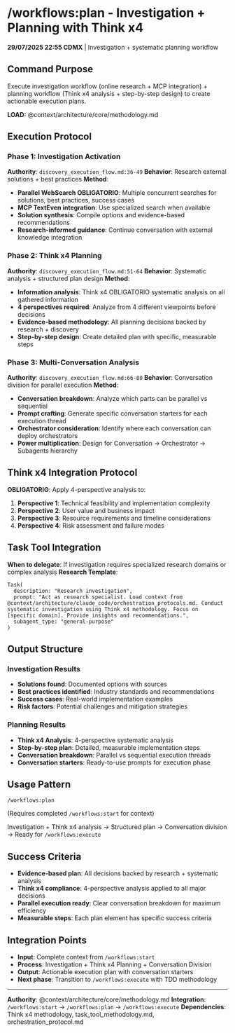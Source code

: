 # /workflows:plan - Investigation + Planning with Think x4

**29/07/2025 22:55 CDMX** | Investigation + systematic planning workflow

## Command Purpose
Execute investigation workflow (online research + MCP integration) + planning workflow (Think x4 analysis + step-by-step design) to create actionable execution plans.

**LOAD:** @context/architecture/core/methodology.md

## Execution Protocol

### Phase 1: Investigation Activation
**Authority**: `discovery_execution_flow.md:36-49`
**Behavior**: Research external solutions + best practices
**Method**:
- **Parallel WebSearch OBLIGATORIO**: Multiple concurrent searches for solutions, best practices, success cases
- **MCP TextEven integration**: Use specialized search when available
- **Solution synthesis**: Compile options and evidence-based recommendations
- **Research-informed guidance**: Continue conversation with external knowledge integration

### Phase 2: Think x4 Planning
**Authority**: `discovery_execution_flow.md:51-64`
**Behavior**: Systematic analysis + structured plan design
**Method**:
- **Information analysis**: Think x4 OBLIGATORIO systematic analysis on all gathered information
- **4 perspectives required**: Analyze from 4 different viewpoints before decisions
- **Evidence-based methodology**: All planning decisions backed by research + discovery
- **Step-by-step design**: Create detailed plan with specific, measurable steps

### Phase 3: Multi-Conversation Analysis
**Authority**: `discovery_execution_flow.md:66-80`
**Behavior**: Conversation division for parallel execution
**Method**:
- **Conversation breakdown**: Analyze which parts can be parallel vs sequential
- **Prompt crafting**: Generate specific conversation starters for each execution thread
- **Orchestrator consideration**: Identify where each conversation can deploy orchestrators
- **Power multiplication**: Design for Conversation → Orchestrator → Subagents hierarchy

## Think x4 Integration Protocol
**OBLIGATORIO**: Apply 4-perspective analysis to:
1. **Perspective 1**: Technical feasibility and implementation complexity
2. **Perspective 2**: User value and business impact
3. **Perspective 3**: Resource requirements and timeline considerations  
4. **Perspective 4**: Risk assessment and failure modes

## Task Tool Integration
**When to delegate**: If investigation requires specialized research domains or complex analysis
**Research Template**:
```
Task(
  description: "Research investigation",
  prompt: "Act as research specialist. Load context from @context/architecture/claude_code/orchestration_protocols.md. Conduct systematic investigation using Think x4 methodology. Focus on [specific domain]. Provide insights and recommendations.",
  subagent_type: "general-purpose"
)
```

## Output Structure
### Investigation Results
- **Solutions found**: Documented options with sources
- **Best practices identified**: Industry standards and recommendations
- **Success cases**: Real-world implementation examples
- **Risk factors**: Potential challenges and mitigation strategies

### Planning Results  
- **Think x4 Analysis**: 4-perspective systematic analysis
- **Step-by-step plan**: Detailed, measurable implementation steps
- **Conversation breakdown**: Parallel vs sequential execution threads
- **Conversation starters**: Ready-to-use prompts for execution phase

## Usage Pattern
```
/workflows:plan
```
(Requires completed `/workflows:start` for context)

Investigation + Think x4 analysis → Structured plan → Conversation division → Ready for `/workflows:execute`

## Success Criteria
- **Evidence-based plan**: All decisions backed by research + systematic analysis
- **Think x4 compliance**: 4-perspective analysis applied to all major decisions
- **Parallel execution ready**: Clear conversation breakdown for maximum efficiency
- **Measurable steps**: Each plan element has specific success criteria

## Integration Points
- **Input**: Complete context from `/workflows:start`
- **Process**: Investigation + Think x4 Planning + Conversation Division
- **Output**: Actionable execution plan with conversation starters
- **Next phase**: Transition to `/workflows:execute` with TDD methodology

---
**Authority**: @context/architecture/core/methodology.md
**Integration**: `/workflows:start` → `/workflows:plan` → `/workflows:execute`
**Dependencies**: Think x4 methodology, task_tool_methodology.md, orchestration_protocol.md